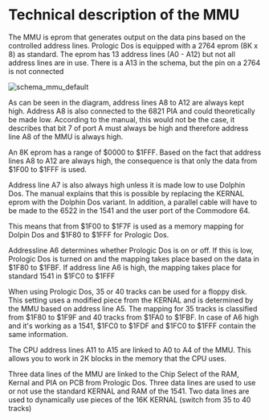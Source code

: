 # Technical description of the MMU

The MMU is eprom that generates output on the data pins based on the controlled address lines.
Prologic Dos is equipped with a 2764 eprom (8K x 8) as standard.
The eprom has 13 address lines (A0 - A12) but not all address lines are in use.
There is a A13 in the schema, but the pin on a 2764 is not connected

![schema_mmu_default](https://github.com/user-attachments/assets/b6c717c4-9c5f-4dad-9cab-5d6884a245a0)

As can be seen in the diagram, address lines A8 to A12 are always kept high. Address A8 is also connected to the 6821 PIA and could theoretically be made low. 
According to the manual, this would not be the case, it describes that bit 7 of port A must always be high and therefore address line A8 of the MMU is always high.

An 8K eprom has a range of $0000 to $1FFF. 
Based on the fact that address lines A8 to A12 are always high, the consequence is that only the data from $1F00 to $1FFF is used.

Address line A7 is also always high unless it is made low to use Dolphin Dos. The manual explains that this is possible by replacing the KERNAL eprom with the Dolphin Dos variant. 
In addition, a parallel cable will have to be made to the 6522 in the 1541 and the user port of the Commodore 64.

This means that from $1F00 to $1F7F is used as a memory mapping for Dolpin Dos and $1F80 to $1FFF for Prologic Dos.

Addressline A6 determines whether Prologic Dos is on or off.
If this is low, Prologic Dos is turned on and the mapping takes place based on the data in $1F80 to $1FBF. 
If address line A6 is high, the mapping takes place for standard 1541 in $1FC0 to $1FFF

When using Prologic Dos, 35 or 40 tracks can be used for a floppy disk. This setting uses a modified piece from the KERNAL and is determined by the MMU based on address line A5.
The mapping for 35 tracks is classified from $1F80 to $1F9F and 40 tracks from $1FA0 to $1FBF.
In case of A6 high and it's working as a 1541, $1FC0 to $1FDF and $1FC0 to $1FFF contain the same information.

The CPU address lines A11 to A15 are linked to A0 to A4 of the MMU. This allows you to work in 2K blocks in the memory that the CPU uses.

Three data lines of the MMU are linked to the Chip Select of the RAM, Kernal and PIA on PCB from Prologic Dos.
Three data lines are used to use or not use the standard KERNAL and RAM of the 1541.
Two data lines are used to dynamically use pieces of the 16K KERNAL (switch from 35 to 40 tracks)
